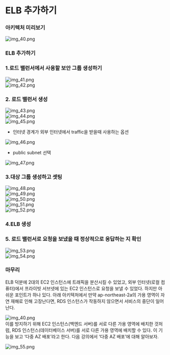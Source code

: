 #  ELB 추가하기

### 아키텍처 미리보기
![img_40.png](img/img_40.png)
  
### ELB 추가하기
  
### 1.로드 밸런서에서 사용할 보안 그룹 생성하기
![img_41.png](img/img_41.png)  
![img_42.png](img/img_42.png)  
  
### 2. 로드 밸런서 생성
![img_43.png](img/img_43.png)  
![img_44.png](img/img_44.png)  
![img_45.png](img/img_45.png)  
- 인터넷 경계가 외부 인터넷에서 traffic을 받을때 사용하는 옵션  
  
![img_46.png](img/img_46.png)  
- public subnet 선택
  
![img_47.png](img/img_47.png)  
  
### 3.대상 그룹 생성하고 셋팅
![img_48.png](img/img_48.png)  
![img_49.png](img/img_49.png)  
![img_50.png](img/img_50.png)  
![img_51.png](img/img_51.png)  
![img_52.png](img/img_52.png)  
  
### 4.ELB 생성  
  
### 5. 로드 밸런서로 요청을 보냈을 때 정상적으로 응답하는 지 확인
![img_53.png](img/img_53.png)  
![img_54.png](img/img_54.png)


### 마무리

ELB 덕분에 2대의 EC2 인스턴스에 트래픽을 분산시킬 수 있었고, 외부 인터넷(로컬 컴퓨터)에서 프라이빗 서브넷에 있는 EC2 인스턴스로 요청을 보낼 수 있었다. 하지만 아쉬운 포인트가 하나 있다. 아래 아키텍처에서 만약 ap-northeast-2a의 가용 영역이 자연 재해로 인해 고장난다면, RDS 인스턴스가 작동하지 않으면서 서비스의 중단이 일어난다.  

![img_40.png](img/img_40.png)  
이를 방지하기 위해 EC2 인스턴스(백엔드 서버)를 서로 다른 가용 영역에 배치한 것처럼, RDS 인스턴스(데이터베이스 서버)를 서로 다른 가용 영역에 배치할 수 있다. 이 기능을 보고 ‘다중 AZ 배포’라고 한다. 다음 강의에서 ‘다중 AZ 배포’에 대해 알아보자.  
  
![img_55.png](img/img_55.png)